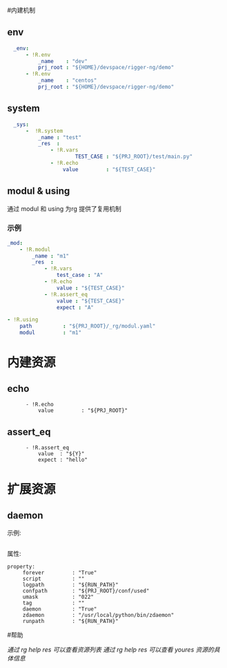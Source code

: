 #内建机制

## env
``` yaml
  _env:
      - !R.env
          _name    : "dev"
          prj_root : "${HOME}/devspace/rigger-ng/demo"
      - !R.env
          _name    : "centos"
          prj_root : "${HOME}/devspace/rigger-ng/demo"
```

## system

``` yaml
  _sys:
      -  !R.system
          _name : "test"
          _res  :
              - !R.vars
                      TEST_CASE : "${PRJ_ROOT}/test/main.py"
              - !R.echo
                  value         : "${TEST_CASE}"
```

## modul & using


通过 modul 和 using 为rg 提供了复用机制

### 示例
``` yaml
_mod:
    - !R.modul
        _name : "m1"
        _res  :
            - !R.vars
                test_case : "A"
            - !R.echo
                value : "${TEST_CASE}"
            - !R.assert_eq
                value : "${TEST_CASE}"
                expect : "A"
```
``` yaml
- !R.using
    path          : "${PRJ_ROOT}/_rg/modul.yaml"
    modul         : "m1"
```

# 内建资源
## echo
```
      - !R.echo
          value         : "${PRJ_ROOT}"
```
## assert_eq

```
      - !R.assert_eq
          value  : "${Y}"
          expect : "hello"
```
# 扩展资源

## daemon
示例:
``` yaml

```
属性:
```
property:
	 forever         : "True"
	 script          : ""
	 logpath         : "${RUN_PATH}"
	 confpath        : "${PRJ_ROOT}/conf/used"
	 umask           : "022"
	 tag             : ""
	 daemon          : "True"
	 zdaemon         : "/usr/local/python/bin/zdaemon"
	 runpath         : "${RUN_PATH}"
```
#帮助

*通过 rg help res 可以查看资源列表*
*通过 rg help res <youres> 可以查看 youres 资源的具体信息*
